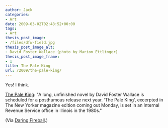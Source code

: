 ```yaml
---
author: Jack
categories:
- Art
date: 2009-03-02T02:48:52+00:00
tags:
- Art
thesis_post_image:
- /files/dfw-field.jpg
thesis_post_image_alt:
- David Foster Wallace (photo by Marion Ettlinger)
thesis_post_image_frame:
- 1
title: The Pale King
url: /2009/the-pale-king/
---
```


Yes! I think.

[The Pale King][1]: "A long, unfinished novel by David Foster Wallace is scheduled for a posthumous release next year. &#8216;The Pale King', excerpted in The New Yorker magazine edition coming out Monday, is set in an Internal Revenue Service office in Illinois in the 1980s."

(Via [Daring Fireball][2].)

 [1]: http://www.nytimes.com/aponline/2009/03/01/arts/AP-Books-Foster-Wallace.html
 [2]: http://daringfireball.net/